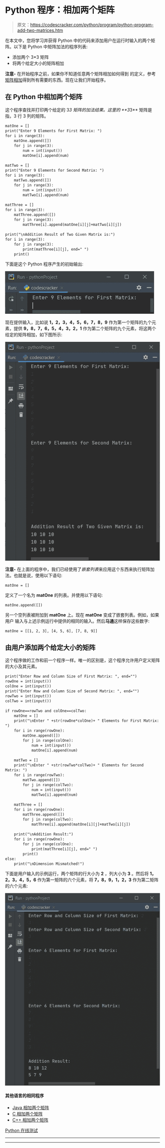 # Python 程序：相加两个矩阵

> 原文：<https://codescracker.com/python/program/python-program-add-two-matrices.htm>

在本文中，您将学习并获得 Python 中的代码来添加用户在运行时输入的两个矩阵。以下是 Python 中矩阵加法的程序列表:

*   添加两个 3*3 矩阵
*   将两个给定大小的矩阵相加

**注意-** 在开始程序之前，如果你不知道任意两个矩阵相加如何得到 的定义，参考[矩阵相加](/nonprog/matrix-addition.htm)得到所有需要的东西。现在让我们开始程序。

## 在 Python 中相加两个矩阵

这个程序查找并打印两个给定的 3*3 矩阵的加法结果。这里的 **3*3** 矩阵是指，3 行 3 列的矩阵。

```
matOne = []
print("Enter 9 Elements for First Matrix: ")
for i in range(3):
    matOne.append([])
    for j in range(3):
        num = int(input())
        matOne[i].append(num)

matTwo = []
print("Enter 9 Elements for Second Matrix: ")
for i in range(3):
    matTwo.append([])
    for j in range(3):
        num = int(input())
        matTwo[i].append(num)

matThree = []
for i in range(3):
    matThree.append([])
    for j in range(3):
        matThree[i].append(matOne[i][j]+matTwo[i][j])

print("\nAddition Result of Two Given Matrix is:")
for i in range(3):
    for j in range(3):
        print(matThree[i][j], end=" ")
    print()
```

下面是这个 Python 程序产生的初始输出:

![add two matrices python](img/f61790aedd7ad1871f123324cbd6bb05.png)

现在提供输入，比如说 **1，2，3，4，5，6，7，8，9** 作为第一个矩阵的九个元素，提供 **9，8，7，6，5，4，3，2，1** 作为第二个矩阵的九个元素，将这两个给定的矩阵相加，如下图所示:

![python add two matrices](img/9d909479c3914bf76a66587b083d93f5.png)

**注意-** 在上面的程序中，我们已经使用了*嵌套列表*来应用这个东西来执行矩阵加法。也就是说，使用以下语句:

```
matOne = []
```

定义了一个名为 **matOne** 的列表。并使用以下语句:

```
matOne.append([])
```

另一个空列表被附加到 **matOne** 上。现在 **matOne** 变成了嵌套列表。例如，如果用户 输入与上述示例运行中提供的相同的输入。然后**马通**这样保存这些数字:

```
matOne = [[1, 2, 3], [4, 5, 6], [7, 8, 9]]
```

## 由用户添加两个给定大小的矩阵

这个程序做的工作和前一个程序一样。唯一的区别是，这个程序允许用户定义矩阵的大小及其元素。

```
print("Enter Row and Column Size of First Matrix: ", end="")
rowOne = int(input())
colOne = int(input())
print("Enter Row and Column Size of Second Matrix: ", end="")
rowTwo = int(input())
colTwo = int(input())

if rowOne==rowTwo and colOne==colTwo:
    matOne = []
    print("\nEnter " +str(rowOne*colOne)+ " Elements for First Matrix: ")
    for i in range(rowOne):
        matOne.append([])
        for j in range(colOne):
            num = int(input())
            matOne[i].append(num)

    matTwo = []
    print("\nEnter " +str(rowTwo*colTwo)+ " Elements for Second Matrix: ")
    for i in range(rowTwo):
        matTwo.append([])
        for j in range(colTwo):
            num = int(input())
            matTwo[i].append(num)

    matThree = []
    for i in range(rowOne):
        matThree.append([])
        for j in range(colTwo):
            matThree[i].append(matOne[i][j]+matTwo[i][j])

    print("\nAddition Result:")
    for i in range(rowOne):
        for j in range(colOne):
            print(matThree[i][j], end=" ")
        print()
else:
    print("\nDimension Mismatched!")
```

下面是用户输入的示例运行，两个矩阵的行大小为 **2** ，列大小为 **3** 。然后将 **1，2，3，4，5，6** 作为第一矩阵的六个元素，将 **7，8，9，1，2，3** 作为第二矩阵的六个元素:

![matrix addition python](img/3a5d107d9e7d337b9037ac98c21c461d.png)

#### 其他语言的相同程序

*   [Java 相加两个矩阵](/java/program/java-program-add-two-matrices.htm)
*   [C 相加两个矩阵](/c/program/c-program-add-two-matrices.htm)
*   [C++ 相加两个矩阵](/cpp/program/cpp-program-add-two-matrices.htm)

[Python 在线测试](/exam/showtest.php?subid=10)

* * *

* * *